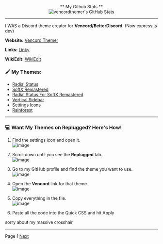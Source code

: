 <div align="center">
** My Github Stats **
  </div>

  
  
<div align="center">
  <img src="https://github-readme-stats.vercel.app/api?username=vencordthemer&theme=tokyonight&show_icons=true&hide_border=true&count_private=true" alt="vencordthemer's GitHub Stats" 
    </div>
</div>


***

I WAS a Discord theme creator for **Vencord/BetterDiscord**. (Now express.js dev)

**Website:** [Vencord Themer](https://vencordthemer.github.io/)

**Links:** [Linky](https://linky-s.pages.dev/vencordthemer)

**WikiEdit:** [WikiEdit](https://wikiedit.onrender.com/)






### 🖌️  My Themes:
- [Radial Status](https://vencordthemer.github.io/Radial-Status/)
- [SoftX Remastered](https://vencordthemer.github.io/SoftX-Remastered/)
- [Radial Status For SoftX Remastered](https://vencordthemer.github.io/Radial-Status-For-SoftX-Remastered/)
- [Vertical Sidebar](https://vencordthemer.github.io/Vertical-Sidebar/)
- [Settings Icons](https://vencordthemer.github.io/Settings-Icons/)
- [Rainforest](https://vencordthemer.github.io/Rainforest/)

---

### 💻 Want My Themes on Replugged? Here's How!
1. Find the settings icon and open it.  
   ![image](https://github.com/user-attachments/assets/9689121c-3f70-4e50-b959-643f3b4e25df)
2. Scroll down until you see the **Replugged** tab.  
   ![image](https://github.com/user-attachments/assets/d1732339-4474-4331-813a-ce72b22b7af9)
3. Go to my GitHub profile and find the theme you want to use.  
   ![image](https://github.com/user-attachments/assets/40e3ddad-ec11-43b8-9769-5c5f8e479a74)
4. Open the **Vencord** link for that theme.  
   ![image](https://github.com/user-attachments/assets/3a9cfbf5-0927-4420-b4b7-23e7275b8753)
5. Copy everything in the file.  
   ![image](https://github.com/user-attachments/assets/3a9cfbf5-0927-4420-b4b7-23e7275b8753)

6. Paste all the code into the Quick CSS and hit Apply


sorry about my massive crosshair

***

Page 1 [Next](https://github.com/vencordthemer/vencordthemer/blob/main/PAGE2.md)



